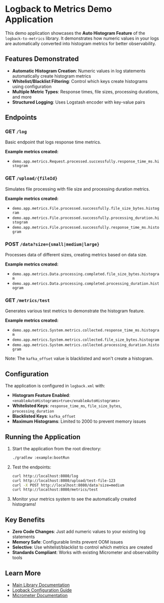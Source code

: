 # Logback to Metrics Demo Application

This demo application showcases the **Auto Histogram Feature** of the `logback-to-metrics` library. It demonstrates how numeric values in your logs are automatically converted into histogram metrics for better observability.

## Features Demonstrated

- **Automatic Histogram Creation**: Numeric values in log statements automatically create histogram metrics
- **Whitelist/Blacklist Filtering**: Control which keys create histograms using configuration
- **Multiple Metric Types**: Response times, file sizes, processing durations, and more
- **Structured Logging**: Uses Logstash encoder with key-value pairs

## Endpoints

### GET `/log`
Basic endpoint that logs response time metrics.

**Example metrics created:**
- `demo.app.metrics.Request.processed.successfully.response_time_ms.histogram`

### GET `/upload/{fileId}`
Simulates file processing with file size and processing duration metrics.

**Example metrics created:**
- `demo.app.metrics.File.processed.successfully.file_size_bytes.histogram`
- `demo.app.metrics.File.processed.successfully.processing_duration.histogram`
- `demo.app.metrics.File.processed.successfully.response_time_ms.histogram`

### POST `/data?size={small|medium|large}`
Processes data of different sizes, creating metrics based on data size.

**Example metrics created:**
- `demo.app.metrics.Data.processing.completed.file_size_bytes.histogram`
- `demo.app.metrics.Data.processing.completed.processing_duration.histogram`

### GET `/metrics/test`
Generates various test metrics to demonstrate the histogram feature.

**Example metrics created:**
- `demo.app.metrics.System.metrics.collected.response_time_ms.histogram`
- `demo.app.metrics.System.metrics.collected.file_size_bytes.histogram`
- `demo.app.metrics.System.metrics.collected.processing_duration.histogram`

Note: The `kafka_offset` value is blacklisted and won't create a histogram.

## Configuration

The application is configured in `logback.xml` with:

- **Histogram Feature Enabled**: `<enableAutoHistograms>true</enableAutoHistograms>`
- **Whitelisted Keys**: `response_time_ms`, `file_size_bytes`, `processing_duration`
- **Blacklisted Keys**: `kafka_offset`
- **Maximum Histograms**: Limited to 2000 to prevent memory issues

## Running the Application

1. Start the application from the root directory:
   ```bash
   ./gradlew :example:bootRun
   ```

2. Test the endpoints:
   ```bash
   curl http://localhost:8080/log
   curl http://localhost:8080/upload/test-file-123
   curl -X POST http://localhost:8080/data?size=medium
   curl http://localhost:8080/metrics/test
   ```

3. Monitor your metrics system to see the automatically created histograms!

## Key Benefits

- **Zero Code Changes**: Just add numeric values to your existing log statements
- **Memory Safe**: Configurable limits prevent OOM issues
- **Selective**: Use whitelist/blacklist to control which metrics are created
- **Standards Compliant**: Works with existing Micrometer and observability tools

## Learn More

- [Main Library Documentation](../README.md)
- [Logback Configuration Guide](https://logback.qos.ch/manual/configuration.html)
- [Micrometer Documentation](https://micrometer.io/docs)